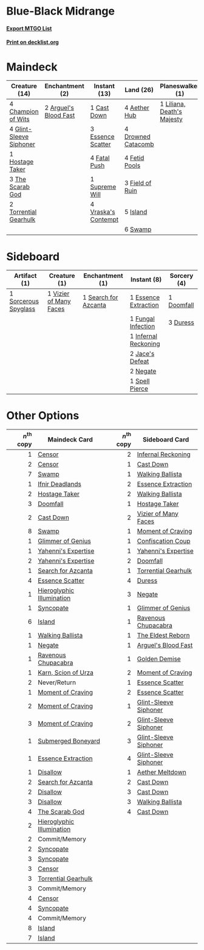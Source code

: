 # Blue-Black Midrange

#### [Export MTGO List](../collection/Blue-Black%20Midrange/Blue-Black%20Midrange.txt)
#### [Print on decklist.org](http://decklist.org/?deckmain=4%09Aether%20Hub%0A2%09Arguel's%20Blood%20Fast%0A1%09Cast%20Down%0A4%09Champion%20of%20Wits%0A1%09Commit/Memory%0A2%09Doomfall%0A4%09Drowned%20Catacomb%0A3%09Essence%20Scatter%0A4%09Fatal%20Push%0A4%09Fetid%20Pools%0A3%09Field%20of%20Ruin%0A4%09Glint-Sleeve%20Siphoner%0A1%09Hostage%20Taker%0A5%09Island%0A1%09Liliana,%20Death's%20Majesty%0A1%09Never/Return%0A1%09Supreme%20Will%0A6%09Swamp%0A3%09The%20Scarab%20God%0A2%09Torrential%20Gearhulk%0A4%09Vraska's%20Contempt&deckside=1%09Doomfall%0A3%09Duress%0A1%09Essence%20Extraction%0A1%09Fungal%20Infection%0A1%09Infernal%20Reckoning%0A2%09Jace's%20Defeat%0A2%09Negate%0A1%09Search%20for%20Azcanta%0A1%09Sorcerous%20Spyglass%0A1%09Spell%20Pierce%0A1%09Vizier%20of%20Many%20Faces)
# Maindeck

|                                          Creature (14)                                           |                                        Enchantment (2)                                         |                                         Instant (13)                                         |                                          Land (26)                                          |                                          Planeswalker (1)                                           |                                     Sorcery (2)                                     |  Unknown (2)  |
|--------------------------------------------------------------------------------------------------|------------------------------------------------------------------------------------------------|----------------------------------------------------------------------------------------------|---------------------------------------------------------------------------------------------|-----------------------------------------------------------------------------------------------------|-------------------------------------------------------------------------------------|---------------|
|4 [Champion of Wits](http://gatherer.wizards.com/Pages/Card/Details.aspx?multiverseid=430720)     |2 [Arguel's Blood Fast](http://gatherer.wizards.com/Pages/Card/Details.aspx?multiverseid=439316)|1 [Cast Down](http://gatherer.wizards.com/Pages/Card/Details.aspx?multiverseid=442969)        |4 [Aether Hub](http://gatherer.wizards.com/Pages/Card/Details.aspx?multiverseid=417815)      |1 [Liliana, Death's Majesty](http://gatherer.wizards.com/Pages/Card/Details.aspx?multiverseid=426799)|2 [Doomfall](http://gatherer.wizards.com/Pages/Card/Details.aspx?multiverseid=430751)|1 Commit/Memory|
|4 [Glint-Sleeve Siphoner](http://gatherer.wizards.com/Pages/Card/Details.aspx?multiverseid=423729)|                                                                                                |3 [Essence Scatter](http://gatherer.wizards.com/Pages/Card/Details.aspx?multiverseid=438446)  |4 [Drowned Catacomb](http://gatherer.wizards.com/Pages/Card/Details.aspx?multiverseid=430633)|                                                                                                     |                                                                                     |1 Never/Return |
|1 [Hostage Taker](http://gatherer.wizards.com/Pages/Card/Details.aspx?multiverseid=435379)        |                                                                                                |4 [Fatal Push](http://gatherer.wizards.com/Pages/Card/Details.aspx?multiverseid=423724)       |4 [Fetid Pools](http://gatherer.wizards.com/Pages/Card/Details.aspx?multiverseid=426945)     |                                                                                                     |                                                                                     |               |
|3 [The Scarab God](http://gatherer.wizards.com/Pages/Card/Details.aspx?multiverseid=430688)       |                                                                                                |1 [Supreme Will](http://gatherer.wizards.com/Pages/Card/Details.aspx?multiverseid=430738)     |3 [Field of Ruin](http://gatherer.wizards.com/Pages/Card/Details.aspx?multiverseid=435415)   |                                                                                                     |                                                                                     |               |
|2 [Torrential Gearhulk](http://gatherer.wizards.com/Pages/Card/Details.aspx?multiverseid=420589)  |                                                                                                |4 [Vraska's Contempt](http://gatherer.wizards.com/Pages/Card/Details.aspx?multiverseid=435283)|5 [Island](http://gatherer.wizards.com/Pages/Card/Details.aspx?multiverseid=439602)          |                                                                                                     |                                                                                     |               |
|                                                                                                  |                                                                                                |                                                                                              |6 [Swamp](http://gatherer.wizards.com/Pages/Card/Details.aspx?multiverseid=439603)           |                                                                                                     |                                                                                     |               |


# Sideboard

|                                         Artifact (1)                                          |                                          Creature (1)                                           |                                        Enchantment (1)                                        |                                          Instant (8)                                          |                                     Sorcery (4)                                     |
|-----------------------------------------------------------------------------------------------|-------------------------------------------------------------------------------------------------|-----------------------------------------------------------------------------------------------|-----------------------------------------------------------------------------------------------|-------------------------------------------------------------------------------------|
|1 [Sorcerous Spyglass](http://gatherer.wizards.com/Pages/Card/Details.aspx?multiverseid=435407)|1 [Vizier of Many Faces](http://gatherer.wizards.com/Pages/Card/Details.aspx?multiverseid=426776)|1 [Search for Azcanta](http://gatherer.wizards.com/Pages/Card/Details.aspx?multiverseid=435226)|1 [Essence Extraction](http://gatherer.wizards.com/Pages/Card/Details.aspx?multiverseid=417653)|1 [Doomfall](http://gatherer.wizards.com/Pages/Card/Details.aspx?multiverseid=430751)|
|                                                                                               |                                                                                                 |                                                                                               |1 [Fungal Infection](http://gatherer.wizards.com/Pages/Card/Details.aspx?multiverseid=442982)  |3 [Duress](http://gatherer.wizards.com/Pages/Card/Details.aspx?multiverseid=270465)  |
|                                                                                               |                                                                                                 |                                                                                               |1 [Infernal Reckoning](http://gatherer.wizards.com/Pages/Card/Details.aspx?multiverseid=447238)|                                                                                     |
|                                                                                               |                                                                                                 |                                                                                               |2 [Jace's Defeat](http://gatherer.wizards.com/Pages/Card/Details.aspx?multiverseid=430727)     |                                                                                     |
|                                                                                               |                                                                                                 |                                                                                               |2 [Negate](http://gatherer.wizards.com/Pages/Card/Details.aspx?multiverseid=447135)            |                                                                                     |
|                                                                                               |                                                                                                 |                                                                                               |1 [Spell Pierce](http://gatherer.wizards.com/Pages/Card/Details.aspx?multiverseid=425876)      |                                                                                     |


# Other Options

|*n*<sup>th</sup> copy|                                           Maindeck Card                                            |*n*<sup>th</sup> copy|                                         Sideboard Card                                         |
|--------------------:|----------------------------------------------------------------------------------------------------|--------------------:|------------------------------------------------------------------------------------------------|
|                    1|[Censor](http://gatherer.wizards.com/Pages/Card/Details.aspx?multiverseid=426748)                   |                    2|[Infernal Reckoning](http://gatherer.wizards.com/Pages/Card/Details.aspx?multiverseid=447238)   |
|                    2|[Censor](http://gatherer.wizards.com/Pages/Card/Details.aspx?multiverseid=426748)                   |                    1|[Cast Down](http://gatherer.wizards.com/Pages/Card/Details.aspx?multiverseid=442969)            |
|                    7|[Swamp](http://gatherer.wizards.com/Pages/Card/Details.aspx?multiverseid=439603)                    |                    1|[Walking Ballista](http://gatherer.wizards.com/Pages/Card/Details.aspx?multiverseid=423848)     |
|                    1|[Ifnir Deadlands](http://gatherer.wizards.com/Pages/Card/Details.aspx?multiverseid=430868)          |                    2|[Essence Extraction](http://gatherer.wizards.com/Pages/Card/Details.aspx?multiverseid=417653)   |
|                    2|[Hostage Taker](http://gatherer.wizards.com/Pages/Card/Details.aspx?multiverseid=435379)            |                    2|[Walking Ballista](http://gatherer.wizards.com/Pages/Card/Details.aspx?multiverseid=423848)     |
|                    3|[Doomfall](http://gatherer.wizards.com/Pages/Card/Details.aspx?multiverseid=430751)                 |                    1|[Hostage Taker](http://gatherer.wizards.com/Pages/Card/Details.aspx?multiverseid=435379)        |
|                    2|[Cast Down](http://gatherer.wizards.com/Pages/Card/Details.aspx?multiverseid=442969)                |                    2|[Vizier of Many Faces](http://gatherer.wizards.com/Pages/Card/Details.aspx?multiverseid=426776) |
|                    8|[Swamp](http://gatherer.wizards.com/Pages/Card/Details.aspx?multiverseid=439603)                    |                    1|[Moment of Craving](http://gatherer.wizards.com/Pages/Card/Details.aspx?multiverseid=439736)    |
|                    1|[Glimmer of Genius](http://gatherer.wizards.com/Pages/Card/Details.aspx?multiverseid=417622)        |                    1|[Confiscation Coup](http://gatherer.wizards.com/Pages/Card/Details.aspx?multiverseid=417614)    |
|                    1|[Yahenni's Expertise](http://gatherer.wizards.com/Pages/Card/Details.aspx?multiverseid=423742)      |                    1|[Yahenni's Expertise](http://gatherer.wizards.com/Pages/Card/Details.aspx?multiverseid=423742)  |
|                    2|[Yahenni's Expertise](http://gatherer.wizards.com/Pages/Card/Details.aspx?multiverseid=423742)      |                    2|[Doomfall](http://gatherer.wizards.com/Pages/Card/Details.aspx?multiverseid=430751)             |
|                    1|[Search for Azcanta](http://gatherer.wizards.com/Pages/Card/Details.aspx?multiverseid=435226)       |                    1|[Torrential Gearhulk](http://gatherer.wizards.com/Pages/Card/Details.aspx?multiverseid=420589)  |
|                    4|[Essence Scatter](http://gatherer.wizards.com/Pages/Card/Details.aspx?multiverseid=438446)          |                    4|[Duress](http://gatherer.wizards.com/Pages/Card/Details.aspx?multiverseid=270465)               |
|                    1|[Hieroglyphic Illumination](http://gatherer.wizards.com/Pages/Card/Details.aspx?multiverseid=426759)|                    3|[Negate](http://gatherer.wizards.com/Pages/Card/Details.aspx?multiverseid=447135)               |
|                    1|[Syncopate](http://gatherer.wizards.com/Pages/Card/Details.aspx?multiverseid=270369)                |                    1|[Glimmer of Genius](http://gatherer.wizards.com/Pages/Card/Details.aspx?multiverseid=417622)    |
|                    6|[Island](http://gatherer.wizards.com/Pages/Card/Details.aspx?multiverseid=439602)                   |                    1|[Ravenous Chupacabra](http://gatherer.wizards.com/Pages/Card/Details.aspx?multiverseid=442093)  |
|                    1|[Walking Ballista](http://gatherer.wizards.com/Pages/Card/Details.aspx?multiverseid=423848)         |                    1|[The Eldest Reborn](http://gatherer.wizards.com/Pages/Card/Details.aspx?multiverseid=442978)    |
|                    1|[Negate](http://gatherer.wizards.com/Pages/Card/Details.aspx?multiverseid=447135)                   |                    1|[Arguel's Blood Fast](http://gatherer.wizards.com/Pages/Card/Details.aspx?multiverseid=439316)  |
|                    1|[Ravenous Chupacabra](http://gatherer.wizards.com/Pages/Card/Details.aspx?multiverseid=442093)      |                    1|[Golden Demise](http://gatherer.wizards.com/Pages/Card/Details.aspx?multiverseid=439730)        |
|                    1|[Karn, Scion of Urza](http://gatherer.wizards.com/Pages/Card/Details.aspx?multiverseid=442889)      |                    2|[Moment of Craving](http://gatherer.wizards.com/Pages/Card/Details.aspx?multiverseid=439736)    |
|                    2|Never/Return                                                                                        |                    1|[Essence Scatter](http://gatherer.wizards.com/Pages/Card/Details.aspx?multiverseid=438446)      |
|                    1|[Moment of Craving](http://gatherer.wizards.com/Pages/Card/Details.aspx?multiverseid=439736)        |                    2|[Essence Scatter](http://gatherer.wizards.com/Pages/Card/Details.aspx?multiverseid=438446)      |
|                    2|[Moment of Craving](http://gatherer.wizards.com/Pages/Card/Details.aspx?multiverseid=439736)        |                    1|[Glint-Sleeve Siphoner](http://gatherer.wizards.com/Pages/Card/Details.aspx?multiverseid=423729)|
|                    3|[Moment of Craving](http://gatherer.wizards.com/Pages/Card/Details.aspx?multiverseid=439736)        |                    2|[Glint-Sleeve Siphoner](http://gatherer.wizards.com/Pages/Card/Details.aspx?multiverseid=423729)|
|                    1|[Submerged Boneyard](http://gatherer.wizards.com/Pages/Card/Details.aspx?multiverseid=407688)       |                    3|[Glint-Sleeve Siphoner](http://gatherer.wizards.com/Pages/Card/Details.aspx?multiverseid=423729)|
|                    1|[Essence Extraction](http://gatherer.wizards.com/Pages/Card/Details.aspx?multiverseid=417653)       |                    4|[Glint-Sleeve Siphoner](http://gatherer.wizards.com/Pages/Card/Details.aspx?multiverseid=423729)|
|                    1|[Disallow](http://gatherer.wizards.com/Pages/Card/Details.aspx?multiverseid=423698)                 |                    1|[Aether Meltdown](http://gatherer.wizards.com/Pages/Card/Details.aspx?multiverseid=417609)      |
|                    2|[Search for Azcanta](http://gatherer.wizards.com/Pages/Card/Details.aspx?multiverseid=435226)       |                    2|[Cast Down](http://gatherer.wizards.com/Pages/Card/Details.aspx?multiverseid=442969)            |
|                    2|[Disallow](http://gatherer.wizards.com/Pages/Card/Details.aspx?multiverseid=423698)                 |                    3|[Cast Down](http://gatherer.wizards.com/Pages/Card/Details.aspx?multiverseid=442969)            |
|                    3|[Disallow](http://gatherer.wizards.com/Pages/Card/Details.aspx?multiverseid=423698)                 |                    3|[Walking Ballista](http://gatherer.wizards.com/Pages/Card/Details.aspx?multiverseid=423848)     |
|                    4|[The Scarab God](http://gatherer.wizards.com/Pages/Card/Details.aspx?multiverseid=430688)           |                    4|[Cast Down](http://gatherer.wizards.com/Pages/Card/Details.aspx?multiverseid=442969)            |
|                    2|[Hieroglyphic Illumination](http://gatherer.wizards.com/Pages/Card/Details.aspx?multiverseid=426759)|                     |                                                                                                |
|                    2|Commit/Memory                                                                                       |                     |                                                                                                |
|                    2|[Syncopate](http://gatherer.wizards.com/Pages/Card/Details.aspx?multiverseid=270369)                |                     |                                                                                                |
|                    3|[Syncopate](http://gatherer.wizards.com/Pages/Card/Details.aspx?multiverseid=270369)                |                     |                                                                                                |
|                    3|[Censor](http://gatherer.wizards.com/Pages/Card/Details.aspx?multiverseid=426748)                   |                     |                                                                                                |
|                    3|[Torrential Gearhulk](http://gatherer.wizards.com/Pages/Card/Details.aspx?multiverseid=420589)      |                     |                                                                                                |
|                    3|Commit/Memory                                                                                       |                     |                                                                                                |
|                    4|[Censor](http://gatherer.wizards.com/Pages/Card/Details.aspx?multiverseid=426748)                   |                     |                                                                                                |
|                    4|[Syncopate](http://gatherer.wizards.com/Pages/Card/Details.aspx?multiverseid=270369)                |                     |                                                                                                |
|                    4|Commit/Memory                                                                                       |                     |                                                                                                |
|                    8|[Island](http://gatherer.wizards.com/Pages/Card/Details.aspx?multiverseid=439602)                   |                     |                                                                                                |
|                    7|[Island](http://gatherer.wizards.com/Pages/Card/Details.aspx?multiverseid=439602)                   |                     |                                                                                                |

